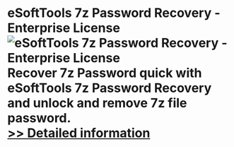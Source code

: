 # eSoftTools 7z Password Recovery - Enterprise License<br />![eSoftTools 7z Password Recovery - Enterprise License](https://mycommerce.akamaized.net/api/pimages/P300907395/BIG/300907395.GIF)<br />Recover 7z Password quick with eSoftTools 7z Password Recovery and unlock and remove 7z file password.<br />[>> Detailed information](https://secure.shareit.com/shareit/product.html?productid=300907395&affiliateid=200057808)